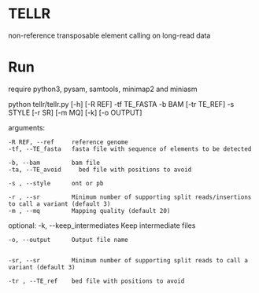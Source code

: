 # TELLR

non-reference transposable element calling on long-read data 

# Run
require python3, pysam, samtools, minimap2 and miniasm

  python tellr/tellr.py [-h] [-R REF] -tf TE_FASTA -b BAM [-tr TE_REF] -s STYLE [-r SR] [-m MQ] [-k] [-o OUTPUT]

  arguments:

    -R REF, --ref     reference genome
    -tf, --TE_fasta   fasta file with sequence of elements to be detected
                          
    -b, --bam         bam file
    -ta, --TE_avoid     bed file with positions to avoid
                         
    -s , --style      ont or pb 
                          
    -r , --sr         Minimum number of supporting split reads/insertions to call a variant (default 3)
    -m , --mq         Mapping quality (default 20)


  
  optional: 
    -k, --keep_intermediates Keep intermediate files
                        
    -o, --output      Output file name
                        

    -sr, --sr         Minimum number of supporting split reads to call a variant (default 3)

    -tr , --TE_ref    bed file with positions to avoid
                          

